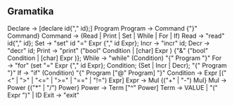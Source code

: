 ## Gramatika

Declare -> [declare id{"," id};] Program
Program -> Command {"}" Command}
Command -> (Read | Print | Set | While | For | If)
Read -> "read" id{"," id};
Set -> "set" id "=" Expr {"," id Expr};
Incr -> "incr" id;
Decr -> "decr" id;
Print -> "print" ("bool" Condition | [char] Expr ) {"&" ("bool" Condition | [char] Expr )};
While → "while" (Condition) "{" Program "}"
For → "for" (set "=" Expr {"," id Expr}; Condition; (Set | Incr | Decr); "{" Program "}"
If → "if" (Condition) "{" Program ["@" Program] "}"
Condition -> Expr [("<" | ">" | "<=" | ">=" | "==" | "!=") Expr]
Expr -> Mul {("+" | "-") Mul}
Mul -> Power {("*" | "/") Power}
Power -> Term ["^" Power]
Term -> VALUE | "(" Expr ")" | ID
Exit -> "exit"
